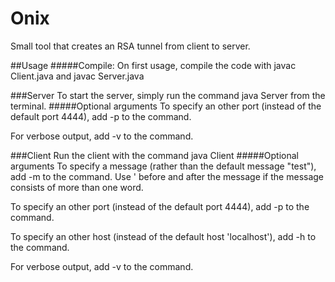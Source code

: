 Onix
====

Small tool that creates an RSA tunnel from client to server.

##Usage
#####Compile:
On first usage, compile the code with 
    javac Client.java
and 
    javac Server.java
    
###Server
To start the server, simply run the command
    java Server
from the terminal. 
#####Optional arguments
To specify an other port (instead of the default port 4444), add 
    -p <port-number>
to the command.

For verbose output, add
    -v
to the command.

###Client
Run the client with the command
    java Client
#####Optional arguments
To specify a message (rather than the default message "test"), add
    -m <message> 
to the command. Use ' before and after the message if the message consists of more than one word.

To specify an other port (instead of the default port 4444), add 
    -p <port-number>
to the command.

To specify an other host (instead of the default host 'localhost'), add 
    -h <host>
to the command.

For verbose output, add
    -v
to the command.
